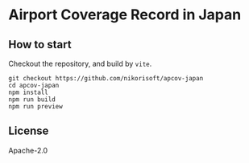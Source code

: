 # Airport Coverage Record in Japan

## How to start

Checkout the repository, and build by `vite`.

    git checkout https://github.com/nikorisoft/apcov-japan
    cd apcov-japan
    npm install
    npm run build
    npm run preview

## License

Apache-2.0

